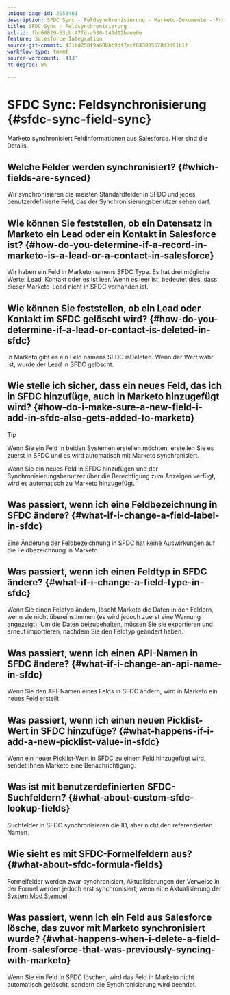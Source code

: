 ```yaml
---
unique-page-id: 2953461
description: SFDC Sync - Feldsynchronisierung - Marketo-Dokumente - Produktdokumentation
title: SFDC Sync - Feldsynchronisierung
exl-id: fbd66829-53cb-47fd-a530-149d12baee0e
feature: Salesforce Integration
source-git-commit: 431bd258f9a68bbb9df7acf043085578d3d91b1f
workflow-type: tm+mt
source-wordcount: '413'
ht-degree: 0%

---
```


# SFDC Sync: Feldsynchronisierung {#sfdc-sync-field-sync}

Marketo synchronisiert Feldinformationen aus Salesforce. Hier sind die Details.

## Welche Felder werden synchronisiert? {#which-fields-are-synced}

Wir synchronisieren die meisten Standardfelder in SFDC und jedes benutzerdefinierte Feld, das der Synchronisierungsbenutzer sehen darf.

## Wie können Sie feststellen, ob ein Datensatz in Marketo ein Lead oder ein Kontakt in Salesforce ist? {#how-do-you-determine-if-a-record-in-marketo-is-a-lead-or-a-contact-in-salesforce}

Wir haben ein Feld in Marketo namens SFDC Type. Es hat drei mögliche Werte: Lead, Kontakt oder es ist leer. Wenn es leer ist, bedeutet dies, dass dieser Marketo-Lead nicht in SFDC vorhanden ist.

## Wie können Sie feststellen, ob ein Lead oder Kontakt im SFDC gelöscht wird? {#how-do-you-determine-if-a-lead-or-contact-is-deleted-in-sfdc}

In Marketo gibt es ein Feld namens SFDC isDeleted. Wenn der Wert wahr ist, wurde der Lead in SFDC gelöscht.

## Wie stelle ich sicher, dass ein neues Feld, das ich in SFDC hinzufüge, auch in Marketo hinzugefügt wird? {#how-do-i-make-sure-a-new-field-i-add-in-sfdc-also-gets-added-to-marketo}

>[!TIP]
>
>Wenn Sie ein Feld in beiden Systemen erstellen möchten, erstellen Sie es zuerst in SFDC und es wird automatisch mit Marketo synchronisiert.

Wenn Sie ein neues Feld in SFDC hinzufügen und der Synchronisierungsbenutzer über die Berechtigung zum Anzeigen verfügt, wird es automatisch zu Marketo hinzugefügt.

## Was passiert, wenn ich eine Feldbezeichnung in SFDC ändere? {#what-if-i-change-a-field-label-in-sfdc}

Eine Änderung der Feldbezeichnung in SFDC hat keine Auswirkungen auf die Feldbezeichnung in Marketo.

## Was passiert, wenn ich einen Feldtyp in SFDC ändere? {#what-if-i-change-a-field-type-in-sfdc}

Wenn Sie einen Feldtyp ändern, löscht Marketo die Daten in den Feldern, wenn sie nicht übereinstimmen (es wird jedoch zuerst eine Warnung angezeigt). Um die Daten beizubehalten, müssen Sie sie exportieren und erneut importieren, nachdem Sie den Feldtyp geändert haben.

## Was passiert, wenn ich einen API-Namen in SFDC ändere? {#what-if-i-change-an-api-name-in-sfdc}

Wenn Sie den API-Namen eines Felds in SFDC ändern, wird in Marketo ein neues Feld erstellt.

## Was passiert, wenn ich einen neuen Picklist-Wert in SFDC hinzufüge? {#what-happens-if-i-add-a-new-picklist-value-in-sfdc}

Wenn ein neuer Picklist-Wert in SFDC zu einem Feld hinzugefügt wird, sendet Ihnen Marketo eine Benachrichtigung.

## Was ist mit benutzerdefinierten SFDC-Suchfeldern? {#what-about-custom-sfdc-lookup-fields}

Suchfelder in SFDC synchronisieren die ID, aber nicht den referenzierten Namen.

## Wie sieht es mit SFDC-Formelfeldern aus? {#what-about-sfdc-formula-fields}

Formelfelder werden zwar synchronisiert, Aktualisierungen der Verweise in der Formel werden jedoch erst synchronisiert, wenn eine Aktualisierung der [System Mod Stempel](https://help.salesforce.com/apex/HTViewSolution?id=000193203&amp;language=en_US).

## Was passiert, wenn ich ein Feld aus Salesforce lösche, das zuvor mit Marketo synchronisiert wurde? {#what-happens-when-i-delete-a-field-from-salesforce-that-was-previously-syncing-with-marketo}

Wenn Sie ein Feld in SFDC löschen, wird das Feld in Marketo nicht automatisch gelöscht, sondern die Synchronisierung wird beendet.
